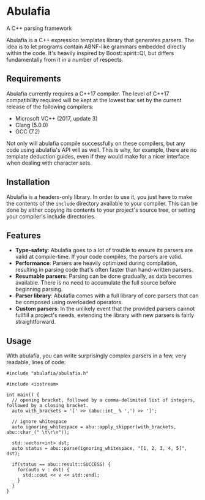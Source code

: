 # Abulafia
A C++ parsing framework

Abulafia is a C++ expression templates library that generates parsers. The idea is to let programs contain ABNF-like grammars embedded directly within the code. It's heavily inspired by Boost::spirit::QI, but differs fundamentally from it in a number of respects.

## Requirements

Abulafia currently requires a C++17 compiler. The level of C++17 compatibility required will be kept at the lowest bar set by the current release of the following compilers:

- Microsoft VC++ (2017, update 3)
- Clang (5.0.0)
- GCC (7.2)

Not only will abulafia compile successfully on these compilers, but any code using abulafia's API will as well. This is why, for example, there are no template deduction guides, even if they would make for a nicer interface when dealing with character sets.

## Installation

Abulafia is a headers-only library. In order to use it, you just have to make the contents of the `include` directory available to your compiler. This can be done by either copying its contents to your project's source tree, or setting your compiler's include directories.

## Features

- **Type-safety**: Abulafia goes to a lot of trouble to ensure its parsers are valid at compile-time. If your code compiles, the parsers are valid.
- **Performance**: Parsers are heavily optimized during compilation, resulting in parsing code that's often faster than hand-written parsers.
- **Resumable parsers**: Parsing can be done gradually, as data becomes available. There is no need to accumulate the full source before beginning parsing. 
- **Parser library**: Abulafia comes with a full library of core parsers that can be composed using overloaded operators. 
- **Custom parsers**: In the unlikely event that the provided parsers cannot fullfill a project's needs, extending the library with new parsers is fairly straightforward.


## Usage

With abulafia, you can write surprisingly complex parsers in a few, very readable, lines of code:

    #include "abulafia/abulafia.h"

    #include <iostream>

    int main() {
      // opening bracket, followed by a comma-delimited list of integers, followed by a closing bracket.
      auto with_brackets = '[' >> (abu::int_ % ',') >> ']';
      
      // ignore whitespace
      auto ignoring_whitespace = abu::apply_skipper(with_brackets, abu::char_(" \t\r\n"));

      std::vector<int> dst;
      auto status = abu::parse(ignoring_whitespace, "[1, 2, 3, 4, 5]", dst);

      if(status == abu::result::SUCCESS) {
        for(auto v : dst) {
          std::cout << v << std::endl;
        }
      }
    }
